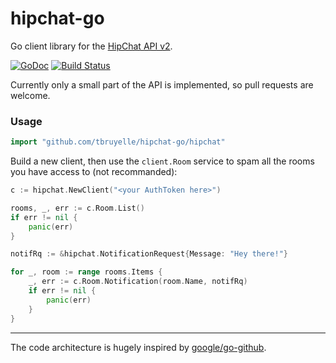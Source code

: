 # hipchat-go 

Go client library for the [HipChat API v2](https://www.hipchat.com/docs/apiv2).

[![GoDoc](https://godoc.org/github.com/tbruyelle/hipchat-go/hipchat?status.svg)](https://godoc.org/github.com/tbruyelle/hipchat-go/hipchat)
[![Build Status](https://travis-ci.org/tbruyelle/hipchat-go.svg??branch=master)](https://travis-ci.org/tbruyelle/hipchat-go)

Currently only a small part of the API is implemented, so pull requests are welcome.

### Usage

```go
import "github.com/tbruyelle/hipchat-go/hipchat"
```

Build a new client, then use the `client.Room` service to spam all the rooms you have access to (not recommanded):

```go
c := hipchat.NewClient("<your AuthToken here>")

rooms, _, err := c.Room.List()
if err != nil {
	panic(err)
}

notifRq := &hipchat.NotificationRequest{Message: "Hey there!"}

for _, room := range rooms.Items {
	_, err := c.Room.Notification(room.Name, notifRq)
	if err != nil {
		panic(err)
	}
}
```


---
The code architecture is hugely inspired by [google/go-github](github.com/google/go-github).



